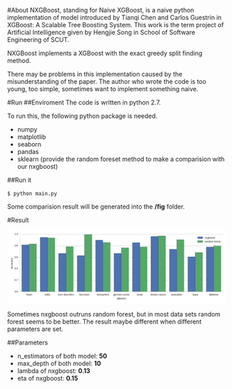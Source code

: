 #About
NXGBoost, standing for Naive XGBoost, is a naive python implementation of model introduced by Tianqi Chen and Carlos Guestrin in XGBoost: A Scalable Tree Boosting System. This work is the term project of Artificial Intelligence given by Hengjie Song in School of Software Engineering of SCUT.

NXGBoost implements a XGBoost with the exact greedy split finding method.

There may be problems in this implementation caused by the misunderstanding of the paper. The author who wrote the code is too young, too simple, sometimes want to implement something naive.

#Run
##Enviroment
The code is written in python 2.7.

To run this, the following python package is needed.

- numpy 
- matplotlib
- seaborn 
- pandas
- sklearn (provide the random foreset method to make a comparision with our nxgboost)

##Run it

```
$ python main.py
```
Some comparision result will be generated into the **/fig** folder.

#Result

![Result](https://github.com/Enhuiz/nxgboost/blob/master/fig/result.png)

Sometimes nxgboost outruns random forest, but in most data sets random forest seems to be better. The result maybe different when different parameters are set.

##Parameters
- n_estimators of both model:  **50**
- max_depth of both model:     **10**
- lambda of nxgboost:          **0.13**
- eta of nxgboost:             **0.15**